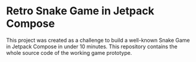 # Retro Snake Game in Jetpack Compose 



This project was created as a challenge to build a well-known Snake Game in Jetpack Compose in under 10 minutes. 
This repository contains the whole source code of the working game prototype.



